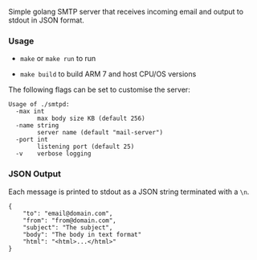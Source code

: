 Simple golang SMTP server that receives incoming email and output to stdout in JSON format.

### Usage

* `make` or `make run` to run

* `make build` to build ARM 7 and host CPU/OS versions

The following flags can be set to customise the server:

```
Usage of ./smtpd:
  -max int
        max body size KB (default 256)
  -name string
        server name (default "mail-server")
  -port int
        listening port (default 25)
  -v    verbose logging
```

### JSON Output

Each message is printed to stdout as a JSON string terminated with a `\n`.
```
{
	"to": "email@domain.com",
	"from": "from@domain.com",
	"subject": "The subject",
	"body": "The body in text format"
	"html": "<html>...</html>"
}
```
